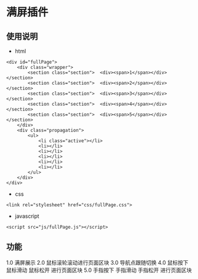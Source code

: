 # 满屏插件
## 使用说明
- html
```
<div id="fullPage">
    <div class="wrapper">
        <section class="section">  <div><span>1</span></div>  </section>
        <section class="section">  <div><span>2</span></div>  </section>
        <section class="section">  <div><span>3</span></div> </section>
        <section class="section">  <div><span>4</span></div> </section>
        <section class="section">  <div><span>5</span></div> </section>
    </div>
    <div class="propagation">
        <ul>
            <li class="active"></li>
            <li></li>
            <li></li>
            <li></li>
            <li></li>
            <li></li>
        </ul>
    </div>
</div>
```
- css
```
<link rel="stylesheet" href="css/fullPage.css">

```
- javascript
```
<script src="js/fullPage.js"></script>

```

## 功能
1.0 满屏展示
2.0 鼠标滚轮滚动进行页面区块
3.0 导航点跟随切换
4.0 鼠标按下 鼠标滑动 鼠标松开 进行页面区块
5.0 手指按下 手指滑动 手指松开 进行页面区块